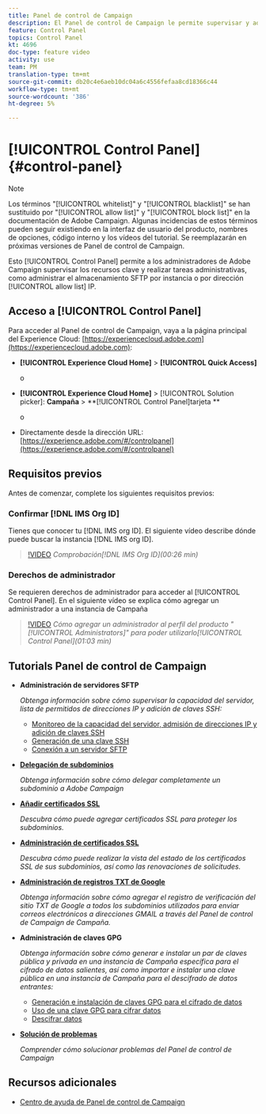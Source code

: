 ```yaml
---
title: Panel de control de Campaign
description: El Panel de control de Campaign le permite supervisar y administrar su almacenamiento SFTP por instancia y direcciones IP de lista de permitidos.
feature: Control Panel
topics: Control Panel
kt: 4696
doc-type: feature video
activity: use
team: PM
translation-type: tm+mt
source-git-commit: db20c4e6aeb10dc04a6c4556fefaa8cd18366c44
workflow-type: tm+mt
source-wordcount: '386'
ht-degree: 5%

---
```



# [!UICONTROL Control Panel] {#control-panel}

>[!NOTE]
>
>Los términos &quot;[!UICONTROL whitelist]&quot; y &quot;[!UICONTROL blacklist]&quot; se han sustituido por &quot;[!UICONTROL allow list]&quot; y &quot;[!UICONTROL block list]&quot; en la documentación de Adobe Campaign. Algunas incidencias de estos términos pueden seguir existiendo en la interfaz de usuario del producto, nombres de opciones, código interno y los vídeos del tutorial. Se reemplazarán en próximas versiones de Panel de control de Campaign.

Esto [!UICONTROL Control Panel] permite a los administradores de Adobe Campaign supervisar los recursos clave y realizar tareas administrativas, como administrar el almacenamiento SFTP por instancia o por dirección [!UICONTROL allow list] IP.

## Acceso a [!UICONTROL Control Panel]

Para acceder al Panel de control de Campaign, vaya a la página principal del Experience Cloud: [https://experiencecloud.adobe.com](https://experiencecloud.adobe.com):

* **[!UICONTROL Experience Cloud Home]** > **[!UICONTROL Quick Access]**

   o
* **[!UICONTROL Experience Cloud Home]**  > [!UICONTROL Solution picker]: **Campaña** > **[!UICONTROL Control Panel]tarjeta **

   o

* Directamente desde la dirección URL: [https://experience.adobe.com/#/controlpanel](https://experience.adobe.com/#/controlpanel)

## Requisitos previos

Antes de comenzar, complete los siguientes requisitos previos:

### Confirmar [!DNL IMS Org ID]

Tienes que conocer tu [!DNL IMS org ID]. El siguiente vídeo describe dónde puede buscar la instancia [!DNL IMS org ID].

>[!VIDEO](https://video.tv.adobe.com/v/27183?quality=12)
*Comprobación[!DNL IMS Org ID](00:26 min)*

### Derechos de administrador

Se requieren derechos de administrador para acceder al [!UICONTROL Control Panel].
En el siguiente vídeo se explica cómo agregar un administrador a una instancia de Campaña

>[!VIDEO](https://video.tv.adobe.com/v/27147?quality=12)
*Cómo agregar un administrador al perfil del producto &quot;[!UICONTROL Administrators]&quot; para poder utilizarlo[!UICONTROL Control Panel](01:03 min)*

## Tutorials Panel de control de Campaign

* **Administración de servidores SFTP**

   *Obtenga información sobre cómo supervisar la capacidad del servidor, lista de permitidos de direcciones IP y adición de claves SSH:*

   * [Monitoreo de la capacidad del servidor, admisión de direcciones IP y adición de claves SSH](/help/administrating/control-panel/monitoring-server-capacity-allow-listing-adding-ssh-key.md)
   * [Generación de una clave SSH](/help/administrating/control-panel/generate-ssh-key.md)
   * [Conexión a un servidor SFTP](/help/administrating/control-panel/connect-to-sftp-server.md)
* **[Delegación de subdominios](/help/administrating/control-panel/subdomain-delegation.md)**

   *Obtenga información sobre cómo delegar completamente un subdominio a Adobe Campaign*
* **[Añadir certificados SSL](/help/administrating/control-panel/adding-ssl-certificates.md)**

   *Descubra cómo puede agregar certificados SSL para proteger los subdominios.*
* **[Administración de certificados SSL](/help/administrating/control-panel/managing-ssl-certificates.md)**

   *Descubra cómo puede realizar la vista del estado de los certificados SSL de sus subdominios, así como las renovaciones de solicitudes.*
* **[Administración de registros TXT de Google](/help/administrating/control-panel/google-txt-record-management.md)**

   *Obtenga información sobre cómo agregar el registro de verificación del sitio TXT de Google a todos los subdominios utilizados para enviar correos electrónicos a direcciones GMAIL a través del Panel de control de Campaign de Campaña.*

* **Administración de claves GPG**

   *Obtenga información sobre cómo generar e instalar un par de claves pública y privada en una instancia de Campaña específica para el cifrado de datos salientes, así como importar e instalar una clave pública en una instancia de Campaña para el descifrado de datos entrantes:*

   * [Generación e instalación de claves GPG para el cifrado de datos](./gpg-key-management/generating-and-installing-gpg-keys-for-data-encryption.md)
   * [Uso de una clave GPG para cifrar datos](./gpg-key-management/using-a-gpg-key-to-encrypt-data.md)
   * [Descifrar datos](./gpg-key-management/decrypting-data.md)

* **[Solución de problemas](/help/administrating/control-panel/trouble-shooting.md)**

   *Comprender cómo solucionar problemas del Panel de control de Campaign*

## Recursos adicionales

* [Centro de ayuda de Panel de control de Campaign](https://docs.adobe.com/content/help/es-ES/control-panel/using/control-panel-home.html)


